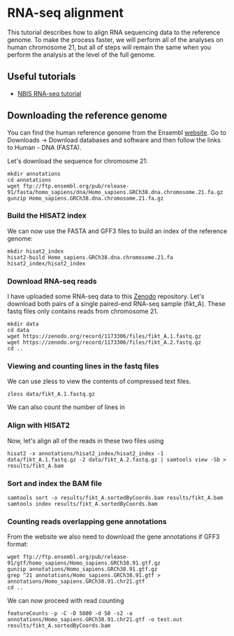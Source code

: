 # RNA-seq alignment
This tutorial describes how to align RNA sequencing data to the reference genome. To make the process faster, we will perform all of the analyses on human chromosome 21, but all of steps will remain the same when you perform the analysis at the level of the full genome.

## Useful tutorials

 - [NBIS RNA-seq tutorial](https://scilifelab.github.io/courses/rnaseq/labs/)

## Downloading the reference genome
You can find the human reference genome from the Ensembl [website](https://www.ensembl.org). Go to Downloads -> Download databases and software and then follow the links to Human - DNA (FASTA).

Let's download the sequence for chromosme 21:

	mkdir annotations
	cd annotations
	wget ftp://ftp.ensembl.org/pub/release-91/fasta/homo_sapiens/dna/Homo_sapiens.GRCh38.dna.chromosome.21.fa.gz
	gunzip Homo_sapiens.GRCh38.dna.chromosome.21.fa.gz

### Build the HISAT2 index
We can now use the FASTA and GFF3 files to build an index of the reference genome:

	mkdir hisat2_index
	hisat2-build Homo_sapiens.GRCh38.dna.chromosome.21.fa hisat2_index/hisat2_index

### Download RNA-seq reads
I have uploaded some RNA-seq data to this [Zenodo](https://zenodo.org/record/1173306) repository. Let's download both pairs of a single paired-end RNA-seq sample (fikt_A). These fastq files only contains reads from chromosome 21.

	mkdir data
	cd data
	wget https://zenodo.org/record/1173306/files/fikt_A.1.fastq.gz
	wget https://zenodo.org/record/1173306/files/fikt_A.2.fastq.gz
	cd ..
	
### Viewing and counting lines in the fastq files
We can use zless to view the contents of compressed text files.
	
	zless data/fikt_A.1.fastq.gz
We can also count the number of lines in 

### Align with HISAT2
Now, let's align all of the reads in these two files using 

	hisat2 -x annotations/hisat2_index/hisat2_index -1 data/fikt_A.1.fastq.gz -2 data/fikt_A.2.fastq.gz | samtools view -Sb > results/fikt_A.bam

### Sort and index the BAM file

	samtools sort -o results/fikt_A.sortedByCoords.bam results/fikt_A.bam
	samtools index results/fikt_A.sortedByCoords.bam
	
	
### Counting reads overlapping gene annotations
From the website we also need to download the gene annotations if GFF3 format:
	
	wget ftp://ftp.ensembl.org/pub/release-91/gtf/homo_sapiens/Homo_sapiens.GRCh38.91.gtf.gz
	gunzip annotations/Homo_sapiens.GRCh38.91.gtf.gz
	grep ^21 annotations/Homo_sapiens.GRCh38.91.gtf > annotations/Homo_sapiens.GRCh38.91.chr21.gtf
	cd ..

We can now proceed with read counting
	
	featureCounts -p -C -D 5000 -d 50 -s2 -a annotations/Homo_sapiens.GRCh38.91.chr21.gtf -o test.out results/fikt_A.sortedByCoords.bam
<!--stackedit_data:
eyJoaXN0b3J5IjpbMTI2Njk0NDk0NF19
-->